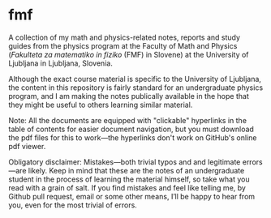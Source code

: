 # fmf
A collection of my math and physics-related notes, reports and study guides from the physics program at the Faculty of Math and Physics (*Fakulteta za matematiko in fiziko* (FMF) in Slovene) at the University of Ljubljana in Ljubljana, Slovenia. 

Although the exact course material is specific to the University of Ljubljana, the content in this repository is fairly standard for an undergraduate physics program, and I am making the notes publically available in the hope that they might be useful to others learning similar material.

Note: All the documents are equipped with "clickable" hyperlinks in the table of contents for easier document navigation, but you must download the pdf files for this to work—the hyperlinks don't work on GitHub's online pdf viewer. 

Obligatory disclaimer: Mistakes—both trivial typos and and legitimate errors—are likely. Keep in mind that these are the notes of an undergraduate student in the process of learning the material himself, so take what you read with a grain of salt. If you find mistakes and feel like telling me, by Github pull request, email or some other means, I’ll be happy to hear from you, even for the most trivial of errors.
